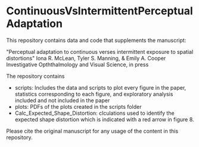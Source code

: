 # ContinuousVsIntermittentPerceptualAdaptation

This repository contains data and code that supplements the manuscript:

"Perceptual adaptation to continuous verses intermittent exposure to spatial distortions"
Iona R. McLean, Tyler S. Manning, & Emily A. Cooper
Investigative Opththalmology and Visual Science, in press

The repository contains
* scripts: Includes the data and scripts to plot every figure in the paper, statistics 
corresponding to each figure, and exploratory analysis included and not included in 
the paper
* plots: PDFs of the plots created in the scripts folder
* Calc_Expected_Shape_Distortion: clculations used to identify the expected shape distortion
which is indicated with a red arrow in figure 8.

Please cite the original manuscript for any usage of the content in this repository.
